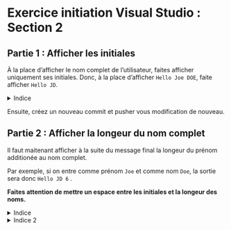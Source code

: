 # Exercice initiation Visual Studio : Section 2

## Partie 1 : Afficher les initiales

À la place d’afficher le nom complet de l’utilisateur, faites afficher uniquement ses initiales. Donc, à la place d’afficher ```Hello Joe DOE```, faite afficher ```Hello JD```.

<details>
<summary>Indice</summary>
Pour accéder au à un caractère spécifique d’une chaine de caractères, voici la syntaxe : maChaine[index] (remplacer maChaine par votre nom de variable et index par 0, 1, 2 ... selon la position du caractère voulu)
</details>

Ensuite, créez un nouveau commit et pusher vous modification de nouveau.

## Partie 2 : Afficher la longeur du nom complet
Il faut maitenant afficher à la suite du message final la longeur du prénom additionée au nom complet. 

Par exemple, si on entre comme prénom ```Joe``` et comme nom ```Doe```, la sortie sera donc ```Hello JD 6``` .

**Faites attention de mettre un espace entre les initiales et la longeur des noms.**

<details>
<summary>Indice</summary>
On utilise des variables de type ```string monNomDeString``` dans le code pour stocker les chaines de caractères. Pour stocker des nombres entiers, il faut utiliser ```int monNomDeInt```.
</details>

<details>
<summary>Indice 2</summary>
Utilisez votre moteur de recherche favori pour trouver comment déterminer la longeur d'un string :)

Exemple de recherche : c# string length

Rechercher en anglais donne de bien meilleurs résultats.
</details>